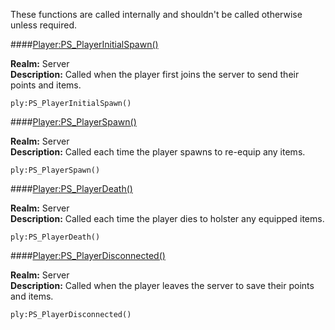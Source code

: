 <p class="lead">These functions are called internally and shouldn't be called otherwise unless required.</p>

####<a href="#player-initial-spawn" name="player-initial-spawn">Player:PS_PlayerInitialSpawn()</a>

**Realm:** <span class="server">Server</span>  
**Description:** Called when the player first joins the server to send their points and items.

    ply:PS_PlayerInitialSpawn()

####<a href="#player-spawn" name="player-spawn">Player:PS_PlayerSpawn()</a>

**Realm:** <span class="server">Server</span>  
**Description:** Called each time the player spawns to re-equip any items.

    ply:PS_PlayerSpawn()

####<a href="#player-death" name="player-death">Player:PS_PlayerDeath()</a>

**Realm:** <span class="server">Server</span>  
**Description:** Called each time the player dies to holster any equipped items.

    ply:PS_PlayerDeath()

####<a href="#player-disconnected" name="player-disconnected">Player:PS_PlayerDisconnected()</a>

**Realm:** <span class="server">Server</span>  
**Description:** Called when the player leaves the server to save their points and items.

    ply:PS_PlayerDisconnected()

